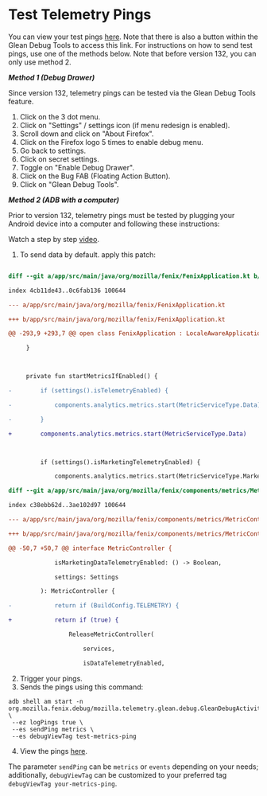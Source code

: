 # Test Telemetry Pings

You can view your test pings [here](https://debug-ping-preview.firebaseapp.com/). Note that there is also a button within the Glean Debug Tools to access this link.
For instructions on how to send test pings, use one of the methods below. Note that before version 132,
you can only use method 2.

***Method 1 (Debug Drawer)***

Since version 132, telemetry pings can be tested via the Glean Debug Tools feature.

1. Click on the 3 dot menu.
2. Click on "Settings" / settings icon (if menu redesign is enabled).
3. Scroll down and click on "About Firefox".
4. Click on the Firefox logo 5 times to enable debug menu.
5. Go back to settings.
6. Click on secret settings.
7. Toggle on "Enable Debug Drawer".
8. Click on the Bug FAB (Floating Action Button).
9. Click on "Glean Debug Tools".

***Method 2 (ADB with a computer)***

Prior to version 132, telemetry pings must be tested by plugging your Android device into a computer
and following these instructions:

Watch a step by step [video](https://user-images.githubusercontent.com/6579541/170517089-7266b93e-7ff8-4ebb-ae01-4f2a7e558c66.mp4).

1. To send data by default. apply this patch:
``` diff

diff --git a/app/src/main/java/org/mozilla/fenix/FenixApplication.kt b/app/src/main/java/org/mozilla/fenix/FenixApplication.kt

index 4cb11de43..0c6fab136 100644

--- a/app/src/main/java/org/mozilla/fenix/FenixApplication.kt

+++ b/app/src/main/java/org/mozilla/fenix/FenixApplication.kt

@@ -293,9 +293,7 @@ open class FenixApplication : LocaleAwareApplication(), Provider {

     }



     private fun startMetricsIfEnabled() {

-        if (settings().isTelemetryEnabled) {

-            components.analytics.metrics.start(MetricServiceType.Data)

-        }

+        components.analytics.metrics.start(MetricServiceType.Data)



         if (settings().isMarketingTelemetryEnabled) {

             components.analytics.metrics.start(MetricServiceType.Marketing)

diff --git a/app/src/main/java/org/mozilla/fenix/components/metrics/MetricController.kt b/app/src/main/java/org/mozilla/fenix/components/metrics/MetricController.kt

index c38ebb62d..3ae102d97 100644

--- a/app/src/main/java/org/mozilla/fenix/components/metrics/MetricController.kt

+++ b/app/src/main/java/org/mozilla/fenix/components/metrics/MetricController.kt

@@ -50,7 +50,7 @@ interface MetricController {

             isMarketingDataTelemetryEnabled: () -> Boolean,

             settings: Settings

         ): MetricController {

-            return if (BuildConfig.TELEMETRY) {

+            return if (true) {

                 ReleaseMetricController(

                     services,

                     isDataTelemetryEnabled,

```

2. Trigger your pings.
3. Sends the pings using this command:
```
adb shell am start -n org.mozilla.fenix.debug/mozilla.telemetry.glean.debug.GleanDebugActivity \
 --ez logPings true \
 --es sendPing metrics \
 --es debugViewTag test-metrics-ping
```
4. View the pings [here](https://debug-ping-preview.firebaseapp.com/).

The parameter `sendPing` can be  `metrics` or `events` depending on your needs; additionally, `debugViewTag` can be customized to your preferred tag `debugViewTag your-metrics-ping`.

